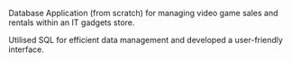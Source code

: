 Database Application (from scratch) for managing video game sales and rentals within an IT gadgets store.

Utilised SQL for efficient data management and developed a user-friendly interface.

